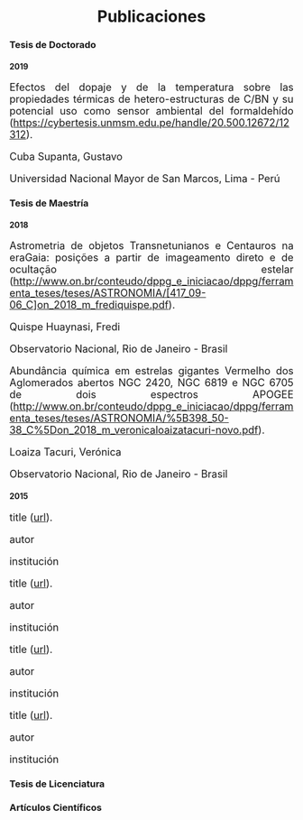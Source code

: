 ---
---

<center><h1>Publicaciones</h1></center>

<h3>Tesis de Doctorado</h3>
<h4>2019</h4>
<p style='text-align: justify; font-size:18px;'> Efectos del dopaje y de la temperatura sobre las propiedades térmicas de hetero-estructuras de C/BN y su potencial uso como sensor ambiental del formaldehído (<a href="https://cybertesis.unmsm.edu.pe/handle/20.500.12672/12312">https://cybertesis.unmsm.edu.pe/handle/20.500.12672/12312</a>).</p>
<p style='text-align: justify; font-size:18px;'>Cuba Supanta, Gustavo</p>
<p style='text-align: justify; font-size:18px;'>Universidad Nacional Mayor de San Marcos, Lima - Perú</p>


<h3>Tesis de Maestría</h3> 
<h4>2018</h4>
<p style='text-align: justify; font-size:18px;'> Astrometria de objetos Transnetunianos e Centauros na eraGaia: posições a partir de imageamento direto e de ocultação estelar (<a href="http://www.on.br/conteudo/dppg_e_iniciacao/dppg/ferramenta_teses/teses/ASTRONOMIA/[417_09-06_C]on_2018_m_frediquispe.pdf">http://www.on.br/conteudo/dppg_e_iniciacao/dppg/ferramenta_teses/teses/ASTRONOMIA/[417_09-06_C]on_2018_m_frediquispe.pdf</a>).</p>
<p style='text-align: justify; font-size:18px;'>Quispe Huaynasi, Fredi</p>
<p style='text-align: justify; font-size:18px;'>Observatorio Nacional, Rio de Janeiro - Brasil</p>

<p style='text-align: justify; font-size:18px;'> Abundância química em estrelas gigantes Vermelho dos Aglomerados abertos NGC 2420, NGC 6819 e NGC 6705 de dois espectros APOGEE (<a href="http://www.on.br/conteudo/dppg_e_iniciacao/dppg/ferramenta_teses/teses/ASTRONOMIA/%5B398_50-38_C%5Don_2018_m_veronicaloaizatacuri-novo.pdf">http://www.on.br/conteudo/dppg_e_iniciacao/dppg/ferramenta_teses/teses/ASTRONOMIA/%5B398_50-38_C%5Don_2018_m_veronicaloaizatacuri-novo.pdf</a>).</p>
<p style='text-align: justify; font-size:18px;'>Loaiza Tacuri, Verónica</p>
<p style='text-align: justify; font-size:18px;'>Observatorio Nacional, Rio de Janeiro - Brasil</p>

<h4>2015</h4>

<p style='text-align: justify; font-size:18px;'> title (<a href="url">url</a>).</p>
<p style='text-align: justify; font-size:18px;'>autor</p>
<p style='text-align: justify; font-size:18px;'>institución</p>


<p style='text-align: justify; font-size:18px;'> title (<a href="url">url</a>).</p>
<p style='text-align: justify; font-size:18px;'>autor</p>
<p style='text-align: justify; font-size:18px;'>institución</p>


<p style='text-align: justify; font-size:18px;'> title (<a href="url">url</a>).</p>
<p style='text-align: justify; font-size:18px;'>autor</p>
<p style='text-align: justify; font-size:18px;'>institución</p>

<p style='text-align: justify; font-size:18px;'> title (<a href="url">url</a>).</p>
<p style='text-align: justify; font-size:18px;'>autor</p>
<p style='text-align: justify; font-size:18px;'>institución</p>

<h3>Tesis de Licenciatura</h3>
<h3>Artículos Científicos</h3>

